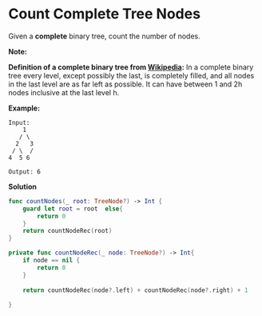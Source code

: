 # Count Complete Tree Nodes

Given a **complete** binary tree, count the number of nodes.

**Note:**

**Definition of a complete binary tree from [Wikipedia](http://en.wikipedia.org/wiki/Binary_tree#Types_of_binary_trees):**
In a complete binary tree every level, except possibly the last, is completely filled, and all nodes in the last level are as far left as possible. It can have between 1 and 2h nodes inclusive at the last level h.

**Example:**

```
Input: 
    1
   / \
  2   3
 / \  /
4  5 6

Output: 6
```

**Solution**

```swift
func countNodes(_ root: TreeNode?) -> Int {
    guard let root = root  else{
        return 0
    }
    return countNodeRec(root)
}

private func countNodeRec(_ node: TreeNode?) -> Int{
    if node == nil {
        return 0
    }
    
    return countNodeRec(node?.left) + countNodeRec(node?.right) + 1
    
}
```

